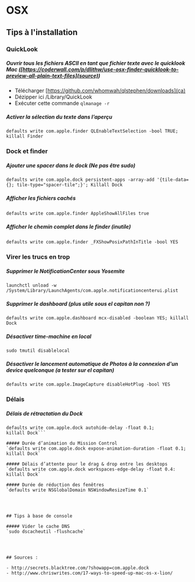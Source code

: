# OSX


## Tips à l'installation


### QuickLook

##### Ouvrir tous les fichiers ASCII en tant que fichier texte avec le quicklook Mac ([https://coderwall.com/p/dlithw/use-osx-finder-quicklook-to-preview-all-plain-text-files](source))
- Télécharger [https://github.com/whomwah/qlstephen/downloads](ça)
- Dézipper ici /Library/QuickLook
- Exécuter cette commande `qlmanage -r`

##### Activer la sélection du texte dans l’aperçu
`defaults write com.apple.finder QLEnableTextSelection -bool TRUE; killall Finder`


### Dock et finder

##### Ajouter une spacer dans le dock (Ne pas être sudo)
`defaults write com.apple.dock persistent-apps -array-add '{tile-data={}; tile-type="spacer-tile";}'; Killall Dock`

##### Afficher les fichiers cachés
`defaults write com.apple.finder AppleShowAllFiles true`
 
##### Afficher le chemin complet dans le finder (inutile)
`defaults write com.apple.finder _FXShowPosixPathInTitle -bool YES`
 

### Virer les trucs en trop

##### Supprimer le NotificationCenter sous Yosemite
`launchctl unload -w /System/Library/LaunchAgents/com.apple.notificationcenterui.plist`

##### Supprimer le dashboard (plus utile sous el capitan non ?)
`defaults write com.apple.dashboard mcx-disabled -boolean YES; killall Dock`

##### Désactiver time-machine en local
`sudo tmutil disablelocal`

##### Désactiver le lancement automatique de Photos à la connexion d'un device quelconque (a tester sur el capitan)
`defaults write com.apple.ImageCapture disableHotPlug -bool YES`


### Délais

##### Délais de rétractation du Dock 
```defaults write com.apple.dock autohide-time-modifier -float 0.1;
defaults write com.apple.dock autohide-delay -float 0.1;
killall Dock```

##### Durée d’animation du Mission Control
`defaults write com.apple.dock expose-animation-duration -float 0.1; killall Dock`
 
##### Délais d’attente pour le drag & drop entre les desktops
`defaults write com.apple.dock workspaces-edge-delay -float 0.4: killall Dock`
 
##### Durée de réduction des fenêtres
`defaults write NSGlobalDomain NSWindowResizeTime 0.1`
 
 


## Tips à base de console

##### Vider le cache DNS
`sudo dscacheutil -flushcache`




## Sources :
 
- http://secrets.blacktree.com/?showapp=com.apple.dock
- http://www.chriswrites.com/17-ways-to-speed-up-mac-os-x-lion/